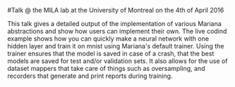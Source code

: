 #Talk @ the MILA lab at the University of Montreal on the 4th of April 2016

This talk gives a detailed output of the implementation of various Mariana abstractions and show how users can implement
their own. The live codind example shows how you can quickly make a neural network with one hidden layer and train it on mnist
using Mariana's default trainer. Using the trainer ensures that the model is saved in case of a crash, that the best models are
saved for test and/or validation sets. It also allows for the use of dataset mappers that take care of things such as 
oversampling, and recorders that generate and print reports during training.
